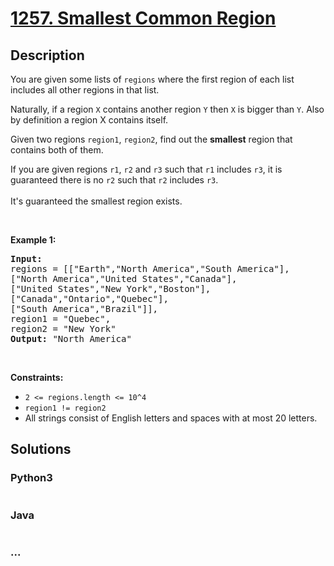 # [1257. Smallest Common Region](https://leetcode.com/problems/smallest-common-region)



## Description

<p>You are given some lists of <code>regions</code>&nbsp;where the first region of each list includes all other regions in that list.</p>

<p>Naturally, if a region <code>X</code>&nbsp;contains another region <code>Y</code>&nbsp;then <code>X</code>&nbsp;is bigger than <code>Y</code>. Also by definition a region X contains itself.</p>

<p>Given two regions <code>region1</code>, <code>region2</code>, find out the <strong>smallest</strong> region that contains both of them.</p>

<p>If you are given regions <code>r1</code>, <code>r2</code> and <code>r3</code> such that <code>r1</code> includes <code>r3</code>, it is guaranteed there is no <code>r2</code> such that <code>r2</code> includes <code>r3</code>.<br />
<br />
It&#39;s guaranteed the smallest region exists.</p>

<p>&nbsp;</p>
<p><strong>Example 1:</strong></p>

<pre>
<strong>Input:
</strong>regions = [[&quot;Earth&quot;,&quot;North America&quot;,&quot;South America&quot;],
[&quot;North America&quot;,&quot;United States&quot;,&quot;Canada&quot;],
[&quot;United States&quot;,&quot;New York&quot;,&quot;Boston&quot;],
[&quot;Canada&quot;,&quot;Ontario&quot;,&quot;Quebec&quot;],
[&quot;South America&quot;,&quot;Brazil&quot;]],
region1 = &quot;Quebec&quot;,
region2 = &quot;New York&quot;
<strong>Output:</strong> &quot;North America&quot;
</pre>

<p>&nbsp;</p>
<p><strong>Constraints:</strong></p>

<ul>
	<li><code>2 &lt;= regions.length &lt;= 10^4</code></li>
	<li><code>region1 != region2</code></li>
	<li>All strings consist of English letters and spaces with at most 20 letters.</li>
</ul>


## Solutions

<!-- tabs:start -->

### **Python3**

```python

```

### **Java**

```java

```

### **...**

```

```

<!-- tabs:end -->
